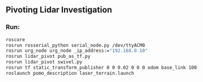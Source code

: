 ## Pivoting Lidar Investigation

### Run:

```bash
roscore
rosrun rosserial_python serial_node.py /dev/ttyACM0
rosrun urg_node urg_node _ip_address:="192.168.0.10"
rosrun lidar_pivot pub_as_tf.py
rosrun lidar_pivot swivel.py
rosrun tf static_transform_publisher 0 0 0.02 0 0 0 odom base_link 100
roslaunch pomo_description laser_terrain.launch 
```
